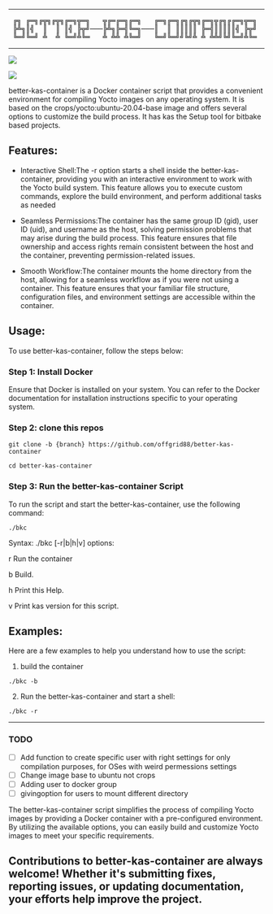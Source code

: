 

------------------
 <pre>
 ╔╗ ╔═╗╔╦╗╔╦╗╔═╗╦═╗   ╦╔═╔═╗╔═╗   ╔═╗╔═╗╔╗╔╦╗╔═╗╦╔╗╔╔═╗╦═╗ 
 ╠╩╗║╣  ║  ║ ║╣ ╠╦╝───╠╩╗╠═╣╚═╗───║  ║ ║║║║║ ╠═╣║║║║║╣ ╠╦╝ 
 ╚═╝╚═╝ ╩  ╩ ╚═╝╩╚═   ╩ ╩╩ ╩╚═╝   ╚═╝╚═╝╝╚╝╩ ╩ ╩╩╝╚╝╚═╝╩╚═ 
</pre>
------------------

![](https://github.com/offgrid88/better-kas-container/actions/workflows/Build_on_ubuntu.yml/badge.svg?event=push)

![](https://github.com/offgrid88/better-kas-container/actions/workflows/Build_on_Archlinux.yml/badge.svg?event=push)

better-kas-container is a Docker container script that provides a convenient environment for compiling Yocto images on any operating system. It is based on the crops/yocto:ubuntu-20.04-base image and offers several options to customize the build process. It has kas the Setup tool for bitbake based projects.

## Features:

- Interactive Shell:The -r option starts a shell inside the better-kas-container, providing you with an interactive environment to work with the Yocto build system. This feature allows you to execute custom commands, explore the build environment, and perform additional tasks as needed

- Seamless Permissions:The container has the same group ID (gid), user ID (uid), and username as the host, solving permission problems that may arise during the build process. This feature ensures that file ownership and access rights remain consistent between the host and the container, preventing permission-related issues.

- Smooth Workflow:The container mounts the home directory from the host, allowing for a seamless workflow as if you were not using a container. This feature ensures that your familiar file structure, configuration files, and environment settings are accessible within the container.

## Usage:

To use better-kas-container, follow the steps below:

### Step 1: Install Docker

Ensure that Docker is installed on your system. You can refer to the Docker documentation for installation instructions specific to your operating system.

### Step 2: clone this repos
```
git clone -b {branch} https://github.com/offgrid88/better-kas-container
```

```
cd better-kas-container
```

### Step 3: Run the better-kas-container Script

To run the script and start the better-kas-container, use the following command:
```
./bkc
```

Syntax: ./bkc [-r|b|h|v]
options:

r     Run the container

b     Build.

h     Print this Help.

v     Print kas version for this script.


## Examples:

Here are a few examples to help you understand how to use the script:

1. build the container
```
./bkc -b
```

2. Run the better-kas-container and start a shell:

```
./bkc -r
```
------------------

### TODO

- [ ] Add function to create specific user with right settings for only compilation purposes, for OSes with weird permessions settings
- [ ] Change image base to ubuntu not crops
- [ ] Adding user to docker group 
- [ ] givingoption for users to mount different directory

The better-kas-container script simplifies the process of compiling Yocto images by providing a Docker container with a pre-configured environment. By utilizing the available options, you can easily build and customize Yocto images to meet your specific requirements.

Contributions to better-kas-container are always welcome! Whether it's submitting fixes, reporting issues, or updating documentation, your efforts help improve the project.
------------------
